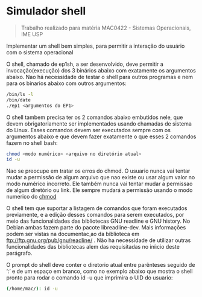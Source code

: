# Simulador shell

> Trabalho realizado para matéria MAC0422 - Sistemas Operacionais, IME USP

Implementar um shell bem simples, para permitir a interação do usuário com o sistema operacional

O shell, chamado de ep1sh, a ser desenvolvido, deve permitir a invocação(execução) dos 3 binários abaixo com exatamente os argumentos abaixo. Nao há necessidade de testar o shell para outros programas e nem para os binarios abaixo com outros argumentos: 
```sh
/bin/ls -l
/bin/date
./ep1 <argumentos do EP1>
```
O shell tambem precisa ter os 2 comandos abaixo embutidos nele, que devem obrigatoriamente ser implementados usando chamadas de sistema do Linux. Esses comandos devem ser executados sempre com os argumentos abaixo e que devem fazer exatamente o que esses 2 comandos fazem no shell bash:
```sh
chmod <modo numérico> <arquivo no diretório atual>
id -u
```
Nao se preocupe em tratar os erros do  chmod. O usuario nunca vai tentar mudar a permissão de algum arquivo que nao existe ou usar algum valor no modo numérico incorreto. Ele também nunca vai tentar mudar a permissao de algum diretório ou link. Ele sempre mudará a permissão usando o modo numerico do [chmod]

O shell tem que suportar a listagem de comandos que foram executados previamente, e a edição desses comandos para serem executados, por meio das funcionalidades das bibliotecas GNU readline e GNU history. No Debian ambas fazem parte do pacote libreadline-dev. Mais informações podem ser vistas na documentac¸ao da biblioteca em  ftp://ftp.gnu.org/pub/gnu/readline/ . Não ha necessidade de utilizar outras funcionalidades das bibliotecas alem das requisitadas no iníıcio deste
parágrafo.

O prompt do shell deve conter o diretorio atual entre parênteses seguido de ‘:’ e de um espaço em branco, como no exemplo abaixo que mostra o shell pronto para rodar o comando id -u que imprimira
o UID do usuario: 
```sh
(/home/mac/): id -u
```
[chmod]: <https://www.vivaolinux.com.br/artigo/Entendendo-as-permissoes-de-arquivos-(chmod)>
